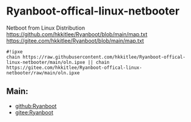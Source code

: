 # Ryanboot-offical-linux-netbooter
Netboot from Linux Distribution 
https://github.com/hkkitlee/Ryanboot/blob/main/map.txt
https://gitee.com/hkkitlee/Ryanboot/blob/main/map.txt
```
#!ipxe
chain https://raw.githubusercontent.com/hkkitlee/Ryanboot-offical-linux-netbooter/main/oln.ipxe || chain https://gitee.com/hkkitlee/Ryanboot-offical-linux-netbooter/raw/main/oln.ipxe
```

## Main:
* [github:Ryanboot](https://github.com/hkkitlee/Ryanboot)
* [gitee:Ryanboot](https://gitee.com/hkkitlee/Ryanboot)
